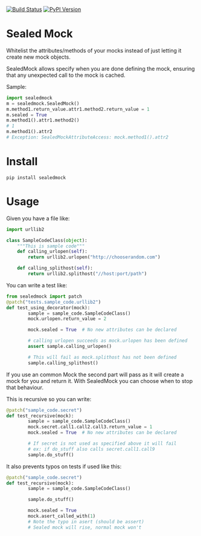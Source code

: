 [![Build Status](https://travis-ci.org/mariocj89/sealedmock.svg?branch=master)](https://travis-ci.org/mariocj89/sealedmock)
[![PyPI Version](https://img.shields.io/pypi/v/sealedmock.svg)](https://pypi.python.org/pypi/sealedmock/)

# Sealed Mock
Whitelist the attributes/methods of your mocks instead of just letting it create new
mock objects.

SealedMock allows specify when you are done defining the mock, ensuring that
any unexpected call to the mock is cached.

Sample:
```python
import sealedmock
m = sealedmock.SealedMock()
m.method1.return_value.attr1.method2.return_value = 1
m.sealed = True
m.method1().attr1.method2()
# 1
m.method1().attr2
# Exception: SealedMockAttributeAccess: mock.method1().attr2
```


# Install
```pip install sealedmock```

# Usage

Given you have a file like:
```python
import urllib2

class SampleCodeClass(object):
    """This is sample code"""
    def calling_urlopen(self):
        return urllib2.urlopen("http://chooserandom.com")

    def calling_splithost(self):
        return urllib2.splithost("//host:port/path")
```

You can write a test like:
```python
from sealedmock import patch
@patch("tests.sample_code.urllib2")
def test_using_decorator(mock):
        sample = sample_code.SampleCodeClass()
        mock.urlopen.return_value = 2

        mock.sealed = True  # No new attributes can be declared

        # calling urlopen succeeds as mock.urlopen has been defined
        assert sample.calling_urlopen()

        # This will fail as mock.splithost has not been defined
        sample.calling_splithost()
```

If you use an common Mock the second part will pass as it will create a
mock for you and return it. With SealedMock you can choose when to stop
that behaviour.

This is recursive so you can write:
```python
@patch("sample_code.secret")
def test_recursive(mock):
        sample = sample_code.SampleCodeClass()
        mock.secret.call1.call2.call3.return_value = 1
        mock.sealed = True  # No new attributes can be declared

        # If secret is not used as specified above it will fail
        # ex: if do_stuff also calls secret.call1.call9
        sample.do_stuff()
```


It also prevents typos on tests if used like this:
```python
@patch("sample_code.secret")
def test_recursive(mock):
        sample = sample_code.SampleCodeClass()

        sample.do_stuff()

        mock.sealed = True
        mock.asert_called_with(1)
        # Note the typo in asert (should be assert)
        # Sealed mock will rise, normal mock won't
```
